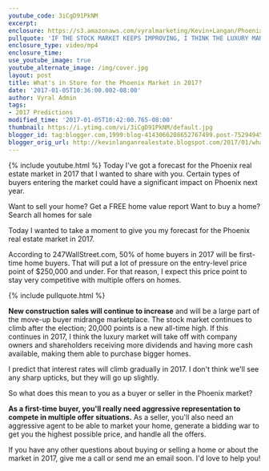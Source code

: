 ```yaml
---
youtube_code: 3iCgD91PkNM
excerpt:
enclosure: https://s3.amazonaws.com/vyralmarketing/Kevin+Langan/Phoenix+Real+Estate+Agent+2017+Market+Predictions.mp4
pullquote: 'IF THE STOCK MARKET KEEPS IMPROVING, I THINK THE LUXURY MARKET WILL TAKE OFF.'
enclosure_type: video/mp4
enclosure_time:
use_youtube_image: true
youtube_alternate_image: /img/cover.jpg
layout: post
title: What's in Store for the Phoenix Market in 2017?
date: '2017-01-05T10:36:00.002-08:00'
author: Vyral Admin
tags:
- 2017 Predictions
modified_time: '2017-01-05T10:42:00.765-08:00'
thumbnail: https://i.ytimg.com/vi/3iCgD91PkNM/default.jpg
blogger_id: tag:blogger.com,1999:blog-4143066208652767499.post-7529494595746104484
blogger_orig_url: http://kevinlanganrealestate.blogspot.com/2017/01/whats-in-store-for-phoenix-market-in.html
---
```

{% include youtube.html %}
Today I've got a forecast for the Phoenix real estate market in 2017 that I wanted to share with you. Certain types of buyers entering the market could have a significant impact on Phoenix next year.

Want to sell your home? Get a FREE home value report
Want to buy a home? Search all homes for sale

Today I wanted to take a moment to give you my forecast for the Phoenix real estate market in 2017.

According to 247WallStreet.com, 50% of home buyers in 2017 will be first-time home buyers. That will put a lot of pressure on the entry-level price point of $250,000 and under. For that reason, I expect this price point to stay very competitive with multiple offers on homes.

{% include pullquote.html %}

**New construction sales will continue to increase** and will be a large part of the move-up buyer midrange marketplace. The stock market continues to climb after the election; 20,000 points is a new all-time high. If this continues in 2017, I think the luxury market will take off with company owners and shareholders receiving more dividends and having more cash available, making them able to purchase bigger homes.

I predict that interest rates will climb gradually in 2017. I don't think we'll see any sharp upticks, but they will go up slightly.

So what does this mean to you as a buyer or seller in the Phoenix market?

**As a first-time buyer, you'll really need aggressive representation to compete in multiple offer situations.** As a seller, you'll also need an aggressive agent to be able to market your home, generate a bidding war to get you the highest possible price, and handle all the offers.

If you have any other questions about buying or selling a home or about the market in 2017, give me a call or send me an email soon. I'd love to help you!
